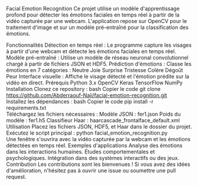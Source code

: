 Facial Emotion Recognition
Ce projet utilise un modèle d'apprentissage profond pour détecter les émotions faciales en temps réel à partir de la vidéo capturée par une webcam. L'application repose sur OpenCV pour le traitement d'image et sur un modèle pré-entraîné pour la classification des émotions.

Fonctionnalités
Détection en temps réel : Le programme capture les visages à partir d'une webcam et détecte les émotions faciales en temps réel.
Modèle pré-entraîné : Utilise un modèle de réseau neuronal convolutionnel chargé à partir de fichiers JSON et HDF5.
Prédiction d'émotions : Classe les émotions en 7 catégories :
Neutre
Joie
Surprise
Tristesse
Colère
Dégoût
Peur
Interface visuelle : Affiche le visage détecté et l'émotion prédite sur la vidéo en direct.
Prérequis
Python 3.x
OpenCV
Keras
TensorFlow
NumPy
Installation
Clonez ce repository :
bash
Copier le code
git clone https://github.com/Abderraouf-Naji/facial-emotion-recognition.git  
Installez les dépendances :
bash
Copier le code
pip install -r requirements.txt  
Téléchargez les fichiers nécessaires :
Modèle JSON : fer1.json
Poids du modèle : fer1.h5
Classifieur Haar : haarcascade_frontalface_default.xml
Utilisation
Placez les fichiers JSON, HDF5, et Haar dans le dossier du projet.
Exécutez le script principal :
python facial_emotion_recognition.py  
Une fenêtre s'ouvrira avec la vidéo capturée par la webcam et les émotions détectées en temps réel.
Exemples d'applications
Analyse des émotions dans les interactions humaines.
Études comportementales et psychologiques.
Intégration dans des systèmes interactifs ou des jeux.
Contribution
Les contributions sont les bienvenues ! Si vous avez des idées d'amélioration, n'hésitez pas à ouvrir une issue ou soumettre une pull request.
